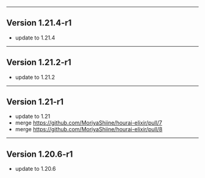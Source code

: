 ------------------------------------------------------
Version 1.21.4-r1
------------------------------------------------------
- update to 1.21.4

------------------------------------------------------
Version 1.21.2-r1
------------------------------------------------------
- update to 1.21.2

------------------------------------------------------
Version 1.21-r1
------------------------------------------------------
- update to 1.21
- merge https://github.com/MoriyaShiine/hourai-elixir/pull/7
- merge https://github.com/MoriyaShiine/hourai-elixir/pull/8

------------------------------------------------------
Version 1.20.6-r1
------------------------------------------------------
- update to 1.20.6